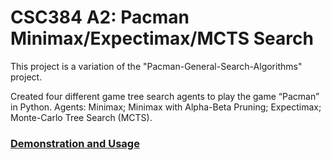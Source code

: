 # CSC384 A2: Pacman Minimax/Expectimax/MCTS Search
This project is a variation of the "Pacman-General-Search-Algorithms" project.

Created four different game tree search agents to play the game “Pacman” in Python.
Agents: Minimax; Minimax with Alpha-Beta Pruning; Expectimax; Monte-Carlo Tree Search (MCTS).

### [Demonstration and Usage](https://github.com/rlllam/Pacman-Minimax-and-Expectimax-search-Visualizer/blob/master/A2-instructions.pdf)

